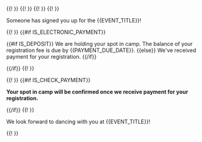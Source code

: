 {{! <!-- ----------------------------------------------------------- --> }}
{{! <!-- RECEIPT TEMPLATE FOR ADDITIONAL REGISTRANTS (NOT PURCHASER) --> }}
{{! <!-- New to Markdown? See reference: https://commonmark.org/help --> }}
{{! <!-- ----------------------------------------------------------- --> }}

Someone has signed you up for the {{EVENT_TITLE}}!

{{! <!---- BEGIN ELECTRONIC PAYMENT SECTION ----> }}
{{#if IS_ELECTRONIC_PAYMENT}}

{{#if IS_DEPOSIT}}
We are holding your spot in camp. The balance of your registration fee is due by {{PAYMENT_DUE_DATE}}.
{{else}}
We've received payment for your registration.
{{/if}}

{{/if}}
{{! <!---- END ELECTRONIC PAYMENT SECTION ----> }}


{{! <!----  BEGIN CHECK PAYMENT SECTION -----> }}
{{#if IS_CHECK_PAYMENT}}

**Your spot in camp will be confirmed once we receive payment for your registration.**

{{/if}}
{{! <!---- END CHECK PAYMENT SECTION ----> }}

We look forward to dancing with you at {{EVENT_TITLE}}!

{{! <!---- REGISTRANT INFO SUMMARY GETS INSERTED HERE  ----> }}

